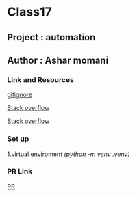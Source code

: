 # Class17 

## Project : automation 

## Author : Ashar momani 

### Link and Resources 

[gitignore](https://www.toptal.com/developers/gitignore)

[Stack overflow](https://stackoverflow.com/questions/11783875/importerror-no-module-named-bs4-beautifulsoup)

[Stack overflow](https://stackoverflow.com/questions/17309288/importerror-no-module-named-requests)


### Set up 
1.virtual enviroment _*(python -m venv .venv)*_

### PR Link
[PR](https://github.com/Ashar121299/automation/pull/1)